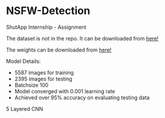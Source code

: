 # NSFW-Detection
ShutApp Internship - Assignment

The dataset is not in the repo.
It can be downloaded from [here!](https://www.dropbox.com/s/t3fbvk43nmvwgfy/dataset.zip?dl=0)

The weights can be downloaded from [here!](https://drive.google.com/open?id=1KER6ksMkVT2zqmoYOpq7U8qIzz8gFbyT)

Model Details:
- 5587 images for training
- 2395 images for testing
- Batchsize 100
- Model converged with 0.001 learning rate
- Achieved over 95% accuracy on evaluating testing data

5 Layered CNN
